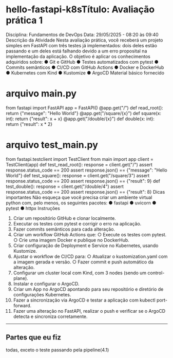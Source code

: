 # hello-fastapi-k8sTítulo: Avaliação prática 1
Disciplina: Fundamentos de DevOps
Data: 29/05/2025 - 08:20 às 09:40
Descrição da Atividade
Nesta avaliação prática, você receberá um projeto simples em FastAPI com três testes já
implementados: dois deles estão passando e um deles está falhando devido a um erro
proposital na implementação da aplicação. O objetivo é aplicar os conhecimentos adquiridos
sobre:
● Git e GitHub
● Testes automatizados com pytest
● Commits semânticos
● CI/CD com GitHub Actions
● Docker e DockerHub
● Kubernetes com Kind
● Kustomize
● ArgoCD
Material básico fornecido
# arquivo main.py
from fastapi import FastAPI
app = FastAPI()
@app.get("/")
def read_root():
return {"message": "Hello World"}
@app.get("/square/{x}")
def square(x: int):
return {"result": x + x}
@app.get("/double/{x}")
def double(x: int):
return {"result": x * 2}
# arquivo test_main.py
from fastapi.testclient import TestClient
from main import app
client = TestClient(app)
def test_read_root():
response = client.get("/")
assert response.status_code == 200
assert response.json() == {"message": "Hello World"}
def test_square():
response = client.get("/square/3")
assert response.status_code == 200
assert response.json() == {"result": 9}
def test_double():
response = client.get("/double/4")
assert response.status_code == 200
assert response.json() == {"result": 8}
Dicas importantes
Não esqueça que você precisa criar um ambiente virtual python com, pelo menos, os
seguintes pacotes:
● fastapi
● uvicorn
● pytest
● httpx
Instruções
1. Criar um repositório GitHub e clonar localmente.
2. Executar os testes com pytest e corrigir o erro na aplicação.
3. Fazer commits semânticos para cada alteração.
4. Criar um workflow GitHub Actions que:
○ Execute os testes com pytest.
○ Crie uma imagem Docker e publique no DockerHub.
5. Criar configuração de Deployment e Service no Kubernetes, usando Kustomize.
6. Ajustar o workflow de CI/CD para:
○ Atualizar o kustomization.yaml com a imagem gerada e versão.
○ Fazer commit e push automático da alteração.
7. Configurar um cluster local com Kind, com 3 nodes (sendo um control-plane).
8. Instalar e configurar o ArgoCD.
9. Criar um App no ArgoCD apontando para seu repositório e diretório de
configurações Kubernetes.
10. Fazer a sincronização via ArgoCD e testar a aplicação com kubectl
port-forward.
11. Fazer uma alteração no FastAPI, realizar o push e verificar se o ArgoCD detecta e
sincroniza corretamente.

--- 
## Partes que eu fiz 
todas, exceto o teste passando pela pipeline(4.1)
